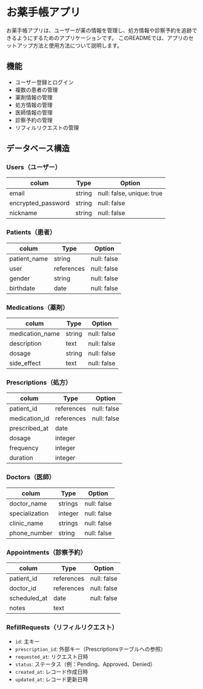 # お薬手帳アプリ

お薬手帳アプリは、ユーザーが薬の情報を管理し、処方情報や診察予約を追跡できるようにするためのアプリケーションです。
このREADMEでは、アプリのセットアップ方法と使用方法について説明します。

## 機能

- ユーザー登録とログイン
- 複数の患者の管理
- 薬剤情報の管理
- 処方情報の管理
- 医師情報の管理
- 診察予約の管理
- リフィルリクエストの管理

## データベース構造

### Users（ユーザー）

| colum              | Type     | Option      |
| ------             | -------- | ----------- | 
| email              | string   | null: false, unique: true |
| encrypted_password | string   | null: false |
| nickname           | string   | null: false |


### Patients（患者）

| colum            | Type       | Option      |
| ------           | --------   | ----------- | 
| patient_name     | string     | null: false |
| user             | references | null: false |
| gender           | string     | null: false |
| birthdate        | date       | null: false |

### Medications（薬剤）

| colum            | Type       | Option      |
| ------           | --------   | ----------- | 
| medication_name  | string     | null: false |
| description      | text       | null: false |  
| dosage           | string     | null: false |
| side_effect      | text       | null: false |


### Prescriptions（処方）

| colum          | Type       | Option      |
| ------         | --------   | ----------- | 
| patient_id     | references | null: false |
| medication_id  | references | null: false |
| prescribed_at  | date       |
| dosage         | integer    |
| frequency      | integer    |
| duration       | integer    |


### Doctors（医師）

| colum          | Type       | Option      |
| ------         | --------   | ----------- | 
| doctor_name    | strings    | null: false |
| specialization | integer    | null: false |   
| clinic_name    | strings    | null: false |
| phone_number   | string     | null: false |

### Appointments（診察予約）

| colum          | Type       | Option      |
| ------         | --------   | ----------- | 
| patient_id     | references | null: false |
| doctor_id      | references | null: false |
| scheduled_at   | date       | null: false |
| notes          | text       |

### RefillRequests（リフィルリクエスト）
- `id`: 主キー
- `prescription_id`: 外部キー（Prescriptionsテーブルへの参照）
- `requested_at`: リクエスト日時
- `status`: ステータス（例：Pending、Approved、Denied）
- `created_at`: レコード作成日時
- `updated_at`: レコード更新日時